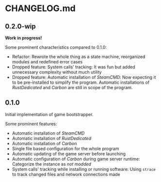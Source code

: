 # CHANGELOG.md

## 0.2.0-wip

**Work in progress!**

Some prominent characteristics compared to 0.1.0:

- Refactor: Rewrote the whole thing as a state machine, reorganized modules and
  redefined error cases
- Dropped feature: System calls' tracking: It was fun but added unnecessary
  complexity without much utility
- Dropped feature: Automatic installation of _SteamCMD_: Now expecting it
  to be pre-installed to simplify the program. Automatic installations of
  _RustDedicated_ and _Carbon_ are still in scope of the program.

## 0.1.0

Initial implementation of game bootstrapper.

Some prominent features:

- Automatic installation of _SteamCMD_
- Automatic installation of _RustDedicated_
- Automatic installation of _Carbon_
- Single file based configuration for the whole program
- Automatic updating of the game server before launching
- Automatic configuration of _Carbon_ during game server runtime: Categorize the
  instance as _not modded_
- System calls' tracking while installing or running software: Using `strace` to
  track changed files and network connections made
